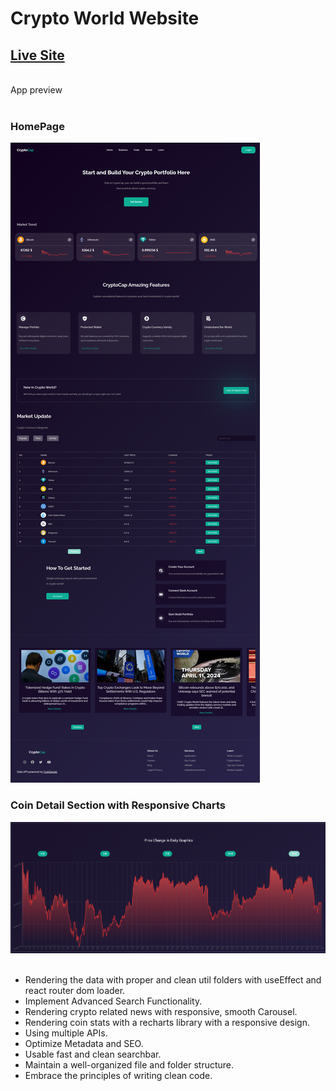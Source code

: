 # Crypto World Website
## [Live Site](https://job-seeker-guvenfazli.vercel.app)
<br>
App preview
<br><br>
<h3>HomePage</h3>
<img src="crypto-tracker/src/Assets/HomePage.png">
<h3>Coin Detail Section with Responsive Charts</h3>
<img src="crypto-tracker/src/Assets/CoinDetailswChart.png">
<br><br>

- Rendering the data with proper and clean util folders with useEffect and react router dom loader.
- Implement Advanced Search Functionality.
- Rendering crypto related news with responsive, smooth Carousel.
- Rendering coin stats with a recharts library with a responsive design.
- Using multiple APIs.
- Optimize Metadata and SEO.
- Usable fast and clean searchbar.
- Maintain a well-organized file and folder structure.
- Embrace the principles of writing clean code.
